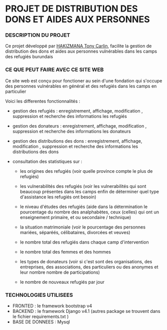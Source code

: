 # PROJET DE DISTRIBUTION DES DONS ET AIDES AUX PERSONNES

### DESCRIPTION DU PROJET 

Ce projet développé par <a href = "github.com/TonyV23">HAKIZMANA Tony Carlin</a>, facilite la gestion de distribution des dons et aides aux personnes vulnérables dans les camps des refugiés burundais

### CE QUE PEUT FAIRE AVEC CE SITE WEB

Ce site web est conçu pour fonctioner au sein d'une fondation qui s'occupe des personnes vulnérables en général et des refugiés dans les camps en particulier 

Voici les differentes fonctionnalités :

- gestion des refugiés : enregistrement, affichage, modification , suppression et recherche des informations les refugiés

- gestion des donateurs : enregistrement, affichage, modification , suppression et recherche des informations les donateurs

- gestion des distributions des dons : enregistrement, affichage, modification , suppression et recherche des informations les distributions des dons

- consultation des statistiques sur :
    
    * les origines des refugiés (voir quelle province compte le plus de refugiés)
    
    * les vulnerabilités des refugiés (voir les vulnerabilités qui sont beaucoup présentes dans les camps enfin de déterminer quel type d'assistance les refugiés ont besoin)

    * le niveau d'études des refugiés (aide dans la détermination le pourcentage du nombre des analphabètes, ceux (celles) qui ont un enseignement primaire, et ou secondaire / technique)

    * la situation matrimoniale (voir le pourcentage des personnes mariées, séparéés, célibataires, divorcées et veuves)

    * le nombre total des refugiés dans chaque camp d'intervention 

    * le nombre total des femmes et des hommes

    * les types de donateurs (voir si c'est sont des organisations, des entreprises, des associations, des particuliers ou des anonymes et leur nombre nombre de participations)

    * le nombre de nouveaux refugiés par jour

### TECHNOLOGIES UTILISEES

- FRONTED : le framework bootstrap v4
- BACKEND : le framework Django v4.1 (autres package se trouvent dans le fichier requirements.txt )
- BASE DE DONNEES : Mysql